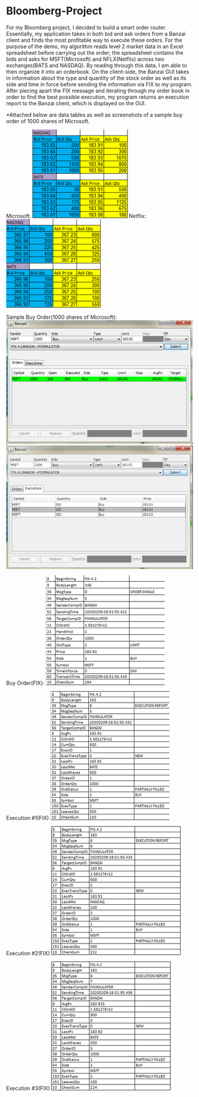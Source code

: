 # Bloomberg-Project

For my Bloomberg project, I decided to build a smart order router. Essentially, my application takes in both bid and ask orders from a Banzai client and finds the most profitable way to execute these orders. For the purpose of the demo, my algorithm reads level 2 market data in an Excel spreadsheet before carrying out the order; the spreadsheet contains the bids and asks for MSFT(Microsoft) and NFLX(Netflix) across two exchanges(BATS and NASDAQ). By reading through this data, I am able to then organize it into an orderbook.
On the client-side, the Banzai GUI takes in information about the type and quantity of the stock order as well as its side and time in force before sending the information via FIX to my program. After piecing apart the FIX message and iterating through my order book in order to find the best possible execution, my program returns an execution report to the Banzai client, which is displayed on the GUI. 

*Attached below are data tables as well as screenshots of a sample buy order of 1000 shares of Microsoft. 

Microsoft:
![](images/microsoftOrderBook.png)
Netflix:
![](images/netflixOrderBook.png)


Sample Buy Order(1000 shares of Microsoft):
![](images/sampleBuyOrderPart1.png)
![](images/sampleBuyOrderPart2.png)


Buy Order(FIX):
![](images/buyOrder(FIX).png)

Execution #1(FIX)
![](images/execution1.png)

Execution #2(FIX)
![](images/execution2.png)

Execution #3(FIX)
![](images/execution3.png)

